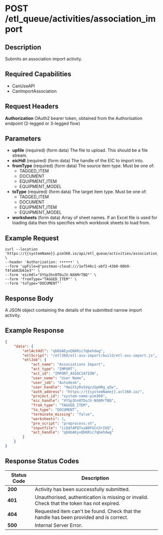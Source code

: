 # POST /etl_queue/activities/association_import

## Description
Submits an association import activity.

## Required Capabilities
* CanUseAPI
* CanImportAssociation
## Request Headers

**Authorization** OAuth2 bearer token, obtained from the Authorisation endpoint (2-legged or 3-legged flow)

## Parameters
* **upfile** (required) (form data) The file to upload. This should be a file stream.
* **eicHdl** (required) (form data) The handle of the EIC to import into.
* **fromType** (required) (form data) The source item type. Must be one of:
    * TAGGED_ITEM
    * DOCUMENT
    * EQUIPMENT_ITEM
    * EQUIPMENT_MODEL
* **toType** (required) (form data) The target item type. Must be one of:
    * TAGGED_ITEM
    * DOCUMENT
    * EQUIPMENT_ITEM
    * EQUIPMENT_MODEL
* **worksheets** (form data) Array of sheet names. If an Excel file is used for loading data then this specifies which workbook sheets to load from.

## Example Request
```
curl --location 'https://{{systemName}}.pim360.io/api/etl_queue/activities/association_import' \
--header 'Authorization: ••••••' \
--form 'upFile=@"postman-cloud:///1ef546c1-abf2-43b0-80b9-f4fab02b61e3"' \
--form 'eicHdl="XYSp3hn0TDuJV-NX6MrTBQ"' \
--form 'fromType="TAGGED_ITEM"' \
--form 'toType="DOCUMENT"'
```

## Response Body
A JSON object containing the details of the submitted narrow import activity.

## Example Response
```JSON
{
    "data": {
        "etlActHdl": "qb6bAEyvQbKRic7qbehdwg",
        "etlScript": "/etl360/etl-ass-import/build/etl-ass-import.js",
        "etlJob": {
            "act_name": "Associations Import",
            "act_type": "IMPORT",
            "act_id": "IMPORT_ASSOCIATION",
            "user_name": "User Name",
            "user_job": "Autodesk",
            "user_handle": "HwiX1yRxSVqzzGpHRg_q5w",
            "auth_address": "https://{{systemName}}.acl360.io/",
            "project_id": "system-name-pim360",
            "eic_handle": "XYSp3hn0TDuJV-NX6MrTBQ",
            "from_type": "TAGGED_ITEM",
            "to_type": "DOCUMENT",
            "terminate_missing": "false",
            "worksheets": 1,
            "pre_script": "preprocess.sh",
            "inputfile": "iiQdfAPQTxa80FGCn3rIVQ",
            "act_handle": "qb6bAEyvQbKRic7qbehdwg"
        }
    }
}
```

## Response Status Codes
| Status Code | Description |
| -------- | ------- |
|**200** |Activity has been successfully submitted.|
|**401**| Unauthorised, authentication is missing or invalid. Check that the token has not expired.|
|**404**| Requested item can't be found. Check that the handle has been provided and is correct.|
|**500**| Internal Server Error.|


